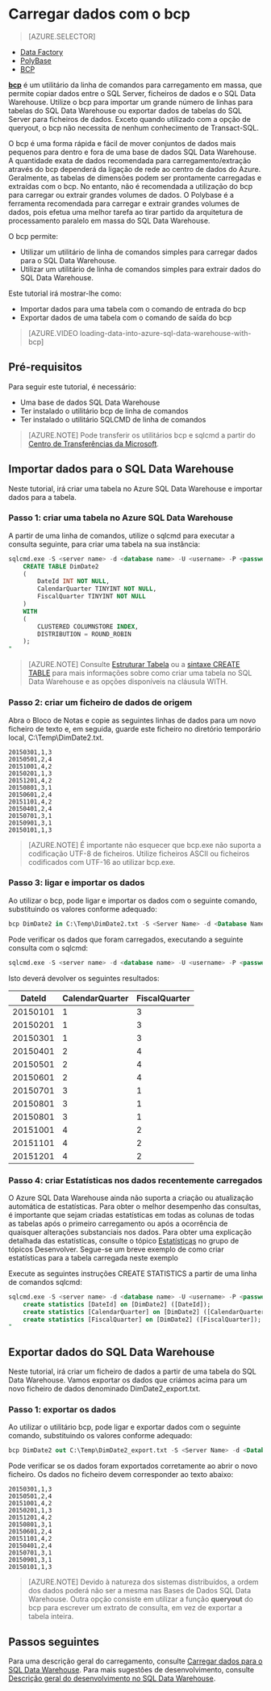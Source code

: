 <properties
   pageTitle="Utilizar o bcp para carregar os dados para o SQL Data Warehouse | Microsoft Azure"
   description="Saiba o que é o bcp e como utilizá-lo para cenários de armazenamento de dados."
   services="sql-data-warehouse"
   documentationCenter="NA"
   authors="lodipalm"
   manager="barbkess"
   editor=""/>

<tags
   ms.service="sql-data-warehouse"
   ms.devlang="NA"
   ms.topic="get-started-article"
   ms.tgt_pltfrm="NA"
   ms.workload="data-services"
   ms.date="04/21/2016"
   ms.author="mausher;barbkess;sonyama"/>


# Carregar dados com o bcp

> [AZURE.SELECTOR]
- [Data Factory](sql-data-warehouse-get-started-load-with-azure-data-factory.md)
- [PolyBase](sql-data-warehouse-get-started-load-with-polybase.md)
- [BCP](sql-data-warehouse-load-with-bcp.md)


**[bcp][]** é um utilitário da linha de comandos para carregamento em massa, que permite copiar dados entre o SQL Server, ficheiros de dados e o SQL Data Warehouse. Utilize o bcp para importar um grande número de linhas para tabelas do SQL Data Warehouse ou exportar dados de tabelas do SQL Server para ficheiros de dados. Exceto quando utilizado com a opção de queryout, o bcp não necessita de nenhum conhecimento de Transact-SQL.

O bcp é uma forma rápida e fácil de mover conjuntos de dados mais pequenos para dentro e fora de uma base de dados SQL Data Warehouse. A quantidade exata de dados recomendada para carregamento/extração através do bcp dependerá da ligação de rede ao centro de dados do Azure.  Geralmente, as tabelas de dimensões podem ser prontamente carregadas e extraídas com o bcp. No entanto, não é recomendada a utilização do bcp para carregar ou extrair grandes volumes de dados.  O Polybase é a ferramenta recomendada para carregar e extrair grandes volumes de dados, pois efetua uma melhor tarefa ao tirar partido da arquitetura de processamento paralelo em massa do SQL Data Warehouse.

O bcp permite:

- Utilizar um utilitário de linha de comandos simples para carregar dados para o SQL Data Warehouse.
- Utilizar um utilitário de linha de comandos simples para extrair dados do SQL Data Warehouse.

Este tutorial irá mostrar-lhe como:

- Importar dados para uma tabela com o comando de entrada do bcp
- Exportar dados de uma tabela com o comando de saída do bcp

>[AZURE.VIDEO loading-data-into-azure-sql-data-warehouse-with-bcp]

## Pré-requisitos

Para seguir este tutorial, é necessário:

- Uma base de dados SQL Data Warehouse
- Ter instalado o utilitário bcp de linha de comandos
- Ter instalado o utilitário SQLCMD de linha de comandos

>[AZURE.NOTE] Pode transferir os utilitários bcp e sqlcmd a partir do [Centro de Transferências da Microsoft][].

## Importar dados para o SQL Data Warehouse

Neste tutorial, irá criar uma tabela no Azure SQL Data Warehouse e importar dados para a tabela.

### Passo 1: criar uma tabela no Azure SQL Data Warehouse

A partir de uma linha de comandos, utilize o sqlcmd para executar a consulta seguinte, para criar uma tabela na sua instância:

```sql
sqlcmd.exe -S <server name> -d <database name> -U <username> -P <password> -I -Q "
    CREATE TABLE DimDate2
    (
        DateId INT NOT NULL,
        CalendarQuarter TINYINT NOT NULL,
        FiscalQuarter TINYINT NOT NULL
    )
    WITH
    (
        CLUSTERED COLUMNSTORE INDEX,
        DISTRIBUTION = ROUND_ROBIN
    );
"
```

>[AZURE.NOTE] Consulte [Estruturar Tabela][] ou a [sintaxe CREATE TABLE][] para mais informações sobre como criar uma tabela no SQL Data Warehouse e as opções disponíveis na cláusula WITH.

### Passo 2: criar um ficheiro de dados de origem

Abra o Bloco de Notas e copie as seguintes linhas de dados para um novo ficheiro de texto e, em seguida, guarde este ficheiro no diretório temporário local, C:\Temp\DimDate2.txt.

```
20150301,1,3
20150501,2,4
20151001,4,2
20150201,1,3
20151201,4,2
20150801,3,1
20150601,2,4
20151101,4,2
20150401,2,4
20150701,3,1
20150901,3,1
20150101,1,3
```

> [AZURE.NOTE] É importante não esquecer que bcp.exe não suporta a codificação UTF-8 de ficheiros. Utilize ficheiros ASCII ou ficheiros codificados com UTF-16 ao utilizar bcp.exe.

### Passo 3: ligar e importar os dados
Ao utilizar o bcp, pode ligar e importar os dados com o seguinte comando, substituindo os valores conforme adequado:

```sql
bcp DimDate2 in C:\Temp\DimDate2.txt -S <Server Name> -d <Database Name> -U <Username> -P <password> -q -c -t  ','
```

Pode verificar os dados que foram carregados, executando a seguinte consulta com o sqlcmd:

```sql
sqlcmd.exe -S <server name> -d <database name> -U <username> -P <password> -I -Q "SELECT * FROM DimDate2 ORDER BY 1;"
```

Isto deverá devolver os seguintes resultados:

DateId |CalendarQuarter |FiscalQuarter
----------- |--------------- |-------------
20150101 |1 |3
20150201 |1 |3
20150301 |1 |3
20150401 |2 |4
20150501 |2 |4
20150601 |2 |4
20150701 |3 |1
20150801 |3 |1
20150801 |3 |1
20151001 |4 |2
20151101 |4 |2
20151201 |4 |2

### Passo 4: criar Estatísticas nos dados recentemente carregados

O Azure SQL Data Warehouse ainda não suporta a criação ou atualização automática de estatísticas. Para obter o melhor desempenho das consultas, é importante que sejam criadas estatísticas em todas as colunas de todas as tabelas após o primeiro carregamento ou após a ocorrência de quaisquer alterações substanciais nos dados. Para obter uma explicação detalhada das estatísticas, consulte o tópico [Estatísticas][] no grupo de tópicos Desenvolver. Segue-se um breve exemplo de como criar estatísticas para a tabela carregada neste exemplo

Execute as seguintes instruções CREATE STATISTICS a partir de uma linha de comandos sqlcmd:

```sql
sqlcmd.exe -S <server name> -d <database name> -U <username> -P <password> -I -Q "
    create statistics [DateId] on [DimDate2] ([DateId]);
    create statistics [CalendarQuarter] on [DimDate2] ([CalendarQuarter]);
    create statistics [FiscalQuarter] on [DimDate2] ([FiscalQuarter]);
"
```

## Exportar dados do SQL Data Warehouse
Neste tutorial, irá criar um ficheiro de dados a partir de uma tabela do SQL Data Warehouse. Vamos exportar os dados que criámos acima para um novo ficheiro de dados denominado DimDate2_export.txt.

### Passo 1: exportar os dados

Ao utilizar o utilitário bcp, pode ligar e exportar dados com o seguinte comando, substituindo os valores conforme adequado:

```sql
bcp DimDate2 out C:\Temp\DimDate2_export.txt -S <Server Name> -d <Database Name> -U <Username> -P <password> -q -c -t ','
```
Pode verificar se os dados foram exportados corretamente ao abrir o novo ficheiro. Os dados no ficheiro devem corresponder ao texto abaixo:

```
20150301,1,3
20150501,2,4
20151001,4,2
20150201,1,3
20151201,4,2
20150801,3,1
20150601,2,4
20151101,4,2
20150401,2,4
20150701,3,1
20150901,3,1
20150101,1,3
```

>[AZURE.NOTE] Devido à natureza dos sistemas distribuídos, a ordem dos dados poderá não ser a mesma nas Bases de Dados SQL Data Warehouse. Outra opção consiste em utilizar a função **queryout** do bcp para escrever um extrato de consulta, em vez de exportar a tabela inteira.

## Passos seguintes
Para uma descrição geral do carregamento, consulte [Carregar dados para o SQL Data Warehouse][].
Para mais sugestões de desenvolvimento, consulte [Descrição geral do desenvolvimento no SQL Data Warehouse][].

<!--Image references-->

<!--Article references-->

[Carregar dados para o SQL Data Warehouse]: sql-data-warehouse-overview-load.md
[Descrição geral do desenvolvimento no SQL Data Warehouse]: sql-data-warehouse-overview-develop.md
[Estruturar Tabela]: sql-data-warehouse-develop-table-design.md
[Estatísticas]: sql-data-warehouse-develop-statistics.md

<!--MSDN references-->
[bcp]: https://msdn.microsoft.com/library/ms162802.aspx
[sintaxe CREATE TABLE]: https://msdn.microsoft.com/library/mt203953.aspx

<!--Other Web references-->
[Centro de Transferências da Microsoft]: https://www.microsoft.com/download/details.aspx?id=36433



<!--HONumber=Jun16_HO2-->


